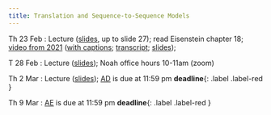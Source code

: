 ```yaml
---
title: Translation and Sequence-to-Sequence Models
---
```


Th 23 Feb
: Lecture ([slides](../assets/slides/seq2seq.pdf), up to slide 27); read Eisenstein chapter 18; [video from 2021](https://drive.google.com/file/d/18J0RTgezne5rfu5f9ryaA4Yu1V567q28/view?usp=sharing) ([with captions](https://drive.google.com/file/d/1Sej4uNP5bjH0Cot73QKVu5ymHbRWwbN7/view?usp=sharing); [transcript](https://drive.google.com/file/d/1UR1RuQCQHVHn4CL5KabtlnVK7DLnt0WK/view?usp=sharing); [slides](https://drive.google.com/file/d/1BZ6IKDjn12TI8Vg-uf0PvSMZg_C1T9gm/view?usp=sharing));  

T 28 Feb
: Lecture ([slides](../assets/slides/seq2seq.pdf)); Noah office hours 10-11am (zoom)


Th 2 Mar
: Lecture ([slides](../assets/slides/seq2seq.pdf)); [AD](../assets/docs/AD.pdf) is due at 11:59 pm **deadline**{: .label .label-red } 


Th 9  Mar
: [AE](../assets/docs/AE.pdf) is due at 11:59 pm **deadline**{: .label .label-red } 

